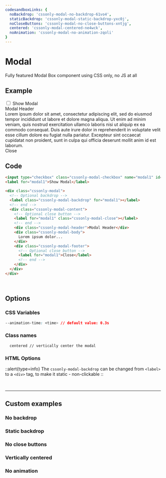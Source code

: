 ```yaml
---
codesandboxLinks: {
  noBackdrop: 'cssonly-modal-no-backdrop-61vo4',
  staticBackdrop: 'cssonly-modal-static-backdrop-yxc0j',
  noCloseButtons: 'cssonly-modal-no-close-buttons-xntjg',
  centered: 'cssonly-modal-centered-ne4wck',
  noAnimation: 'cssonly-modal-no-animation-zqoli'
}
---
```


# Modal
Fully featured Modal Box component using CSS only, no JS at all

## Example
<div class="p-10 text-center">
  <input type="checkbox" class="cssonly-modal-checkbox" name="modal1" id="modal1" />
  <label for="modal1" class="cursor-pointer">Show Modal</label>

  <div class="cssonly-modal">
    <label class="cssonly-modal-backdrop" for="modal1"></label>
    <div class="cssonly-modal-content">
      <label for="modal1" class="cssonly-modal-close"></label>
      <div class="cssonly-modal-header">Modal Header</div>
      <div class="cssonly-modal-body">
        Lorem ipsum dolor sit amet, consectetur adipiscing elit, sed do
        eiusmod tempor incididunt ut labore et dolore magna aliqua. Ut
        enim ad minim veniam, quis nostrud exercitation ullamco laboris
        nisi ut aliquip ex ea commodo consequat. Duis aute irure dolor in
        reprehenderit in voluptate velit esse cillum dolore eu fugiat
        nulla pariatur. Excepteur sint occaecat cupidatat non proident,
        sunt in culpa qui officia deserunt mollit anim id est laborum.
      </div>
      <div class="cssonly-modal-footer">
        <label for="modal1"><a>Close</a></label>
      </div>
    </div>
  </div>
</div>

## Code
```html
<input type="checkbox" class="cssonly-modal-checkbox" name="modal1" id="modal1" />
<label for="modal1">Show Modal</label>

<div class="cssonly-modal">
  <!-- Optional backdrop -->
  <label class="cssonly-modal-backdrop" for="modal1"></label>
  <!-- end -->
  <div class="cssonly-modal-content">
    <!-- Optional close button -->
    <label for="modal1" class="cssonly-modal-close"></label>
    <!-- end -->
    <div class="cssonly-modal-header">Modal Header</div>
    <div class="cssonly-modal-body">
      Lorem ipsum dolor...
    </div>
    <div class="cssonly-modal-footer">
      <!-- Optional close button -->
      <label for="modal1">Close</label>
      <!-- end -->
    </div>
  </div>
</div>
```
<br>

## Options

### CSS Variables
```css
--animation-time: <time> // default value: 0.3s
```

### Class names
```less
  centered // vertically center the modal
```

### HTML Options

::alert{type=info}
The `cssonly-modal-backdrop` can be changed from `<label>` to a `<div>` tag, to make it static - non-clickable
::

<br>


---

## Custom examples

### No backdrop
<app-code-sandbox :url="codesandboxLinks.noBackdrop" iframe-height="320px"></app-code-sandbox>

### Static backdrop
<app-code-sandbox :url="codesandboxLinks.staticBackdrop" iframe-height="320px"></app-code-sandbox>

### No close buttons
<app-code-sandbox :url="codesandboxLinks.noCloseButtons" iframe-height="320px"></app-code-sandbox>

### Vertically centered
<app-code-sandbox :url="codesandboxLinks.centered" iframe-height="320px"></app-code-sandbox>

### No animation
<app-code-sandbox :url="codesandboxLinks.noAnimation" iframe-height="320px"></app-code-sandbox>

<style>
  .dark .cssonly-modal .cssonly-modal-content {
    color: #44403c;
  }
</style>
